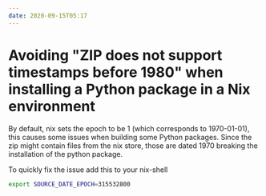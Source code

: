 ```yaml
---
date: 2020-09-15T05:17
---
```


# Avoiding "ZIP does not support timestamps before 1980" when installing a Python package in a Nix environment

By default, nix sets the epoch to be 1 (which corresponds to 1970-01-01), this causes some issues when building some Python packages. 
Since the zip might contain files from the nix store, those are dated 1970 breaking the installation of the python package.

To quickly fix the issue add this to your nix-shell
```sh
export SOURCE_DATE_EPOCH=315532800
```


